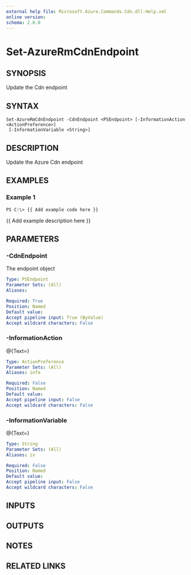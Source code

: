 ```yaml
---
external help file: Microsoft.Azure.Commands.Cdn.dll-Help.xml
online version: 
schema: 2.0.0
---
```


# Set-AzureRmCdnEndpoint
## SYNOPSIS
Update the Cdn endpoint

## SYNTAX

```
Set-AzureRmCdnEndpoint -CdnEndpoint <PSEndpoint> [-InformationAction <ActionPreference>]
 [-InformationVariable <String>]
```

## DESCRIPTION
Update the Azure Cdn endpoint

## EXAMPLES

### Example 1
```
PS C:\> {{ Add example code here }}
```

{{ Add example description here }}

## PARAMETERS

### -CdnEndpoint
The endpoint object

```yaml
Type: PSEndpoint
Parameter Sets: (All)
Aliases: 

Required: True
Position: Named
Default value: 
Accept pipeline input: True (ByValue)
Accept wildcard characters: False
```

### -InformationAction
@{Text=}

```yaml
Type: ActionPreference
Parameter Sets: (All)
Aliases: infa

Required: False
Position: Named
Default value: 
Accept pipeline input: False
Accept wildcard characters: False
```

### -InformationVariable
@{Text=}

```yaml
Type: String
Parameter Sets: (All)
Aliases: iv

Required: False
Position: Named
Default value: 
Accept pipeline input: False
Accept wildcard characters: False
```

## INPUTS

## OUTPUTS

## NOTES

## RELATED LINKS

